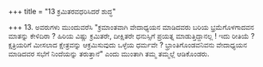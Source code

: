 +++
title = "13 ಕ್ರಮಿತರವಧರಿಸಿದರೆ ಶುದ್ಧ"

+++
13. ಅವರುಗಳು ಮುಂದುವರೆಸಿ "ಕ್ರಮಾಂತವಾಗಿ ವೇದಾಧ್ಯಯನ ಮಾಡಿದವರು ಬರಿಯ ಭ್ರಮೆಗೊಳಗಾದವನ ಮಾತನ್ನು ಕೇಳಿದಿರಾ ? ಹಿರಿಯ ವಿಷ್ಣು ಕ್ರಮಿತರೇ, ದೀಕ್ಷಿತರೇ ಧನುಸ್ಸಿಗೆ ಪ್ರಯತ್ನ ಮಾಡುತ್ತಿದ್ದಾನಲ್ಲ ! ಇದು ರೀತಿಯೆ ? ಕ್ಷತ್ರಿಯರಿಗೆ ಮೀಸಲಾದ ಕ್ಷೇತ್ರವನ್ನು ಆಕ್ರಮಿಸುವುದು ಒಳ್ಳೆಯ ಧರ್ಮವೇ ? ಭ್ರಾಂತಿಗೊಂಡವನಿವನು ವೇದಾಧ್ಯಯನ ಮಾಡಿದವರ ಸಭೆಗೆ ನಿಂದೆಯನ್ನು ತರುತ್ತಾನೆ" ಎಂದು ಮುಂತಾಗಿ ತಮ್ಮ ತಮ್ಮಲ್ಲೆ ಆಡಿಕೊಂಡರು.